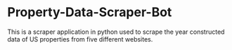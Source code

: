 # Property-Data-Scraper-Bot
This is a scraper application in python used to scrape the year constructed data of US properties from five different websites.
